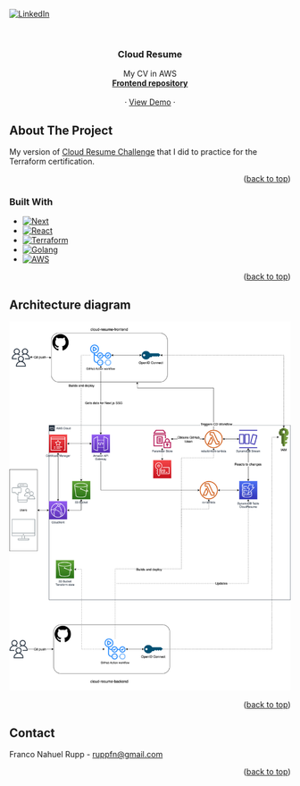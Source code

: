<!-- Improved compatibility of back to top link: See: https://github.com/othneildrew/Best-README-Template/pull/73 -->
<a name="readme-top" id="readme-top"></a>
<!--
*** Thanks for checking out the Best-README-Template. If you have a suggestion
*** that would make this better, please fork the repo and create a pull request
*** or simply open an issue with the tag "enhancement".
*** Don't forget to give the project a star!
*** Thanks again! Now go create something AMAZING! :D
-->



<!-- PROJECT SHIELDS -->
<!--
*** I'm using markdown "reference style" links for readability.
*** Reference links are enclosed in brackets [ ] instead of parentheses ( ).
*** See the bottom of this document for the declaration of the reference variables
*** for contributors-url, forks-url, etc. This is an optional, concise syntax you may use.
*** https://www.markdownguide.org/basic-syntax/#reference-style-links
-->

[![LinkedIn][linkedin-shield]][linkedin-url]



<!-- PROJECT LOGO -->
<br />
<div align="center">

<h3 align="center">Cloud Resume</h3>

  <p align="center">
    My CV in AWS
    <br />
    <a href="https://github.com/ruppfn/cloud-resume-frontend"><strong>Frontend repository</strong></a>
    <br />
    <br />
    ·
    <a href="https://cv.dev.frupp.com.ar">View Demo</a>
    ·

  </p>
</div>



<!-- ABOUT THE PROJECT -->
## About The Project
My version of [Cloud Resume Challenge](https://cloudresumechallenge.dev/) that I did to practice for the Terraform certification.


<p align="right">(<a href="#readme-top">back to top</a>)</p>



### Built With
* [![Next][Next.js]][Next-url]
* [![React][React.js]][React-url]
* [![Terraform][Terraform]][Terraform-url]
* [![Golang][Golang]][Golang-url]
* [![AWS][AWS]][AWS-url]

<p align="right">(<a href="#readme-top">back to top</a>)</p>


## Architecture diagram
[![Product Name Screen Shot][product-screenshot]](images/cloud-resume.drawio.png)

<p align="right">(<a href="#readme-top">back to top</a>)</p>

<!-- CONTACT -->
## Contact

Franco Nahuel Rupp - ruppfn@gmail.com

<p align="right">(<a href="#readme-top">back to top</a>)</p>



<!-- MARKDOWN LINKS & IMAGES -->
<!-- https://www.markdownguide.org/basic-syntax/#reference-style-links -->
[linkedin-shield]: https://img.shields.io/badge/-LinkedIn-black.svg?style=for-the-badge&logo=linkedin&colorB=555
[linkedin-url]: https://linkedin.com/in/ruppfn
[product-screenshot]: images/cloud-resume.drawio.png
[Next.js]: https://img.shields.io/badge/next.js-20232A?style=for-the-badge&logo=nextdotjs&logoColor=white
[Next-url]: https://nextjs.org/
[React.js]: https://img.shields.io/badge/React-20232A?style=for-the-badge&logo=react&logoColor=61DAFB
[React-url]: https://reactjs.org/
[Terraform]: https://img.shields.io/badge/terraform-20232A?style=for-the-badge&logo=terraform&logoColor=white
[Terraform-url]: https://www.terraform.io/
[Golang]: https://img.shields.io/badge/golang-20232A?style=for-the-badge&logo=go&logoColor=white
[Golang-url]: https://go.dev/
[AWS]: https://img.shields.io/badge/AWS-20232A?style=for-the-badge&logo=amazon-aws&logoColor=white
[AWS-url]: https://aws.amazon.com/
